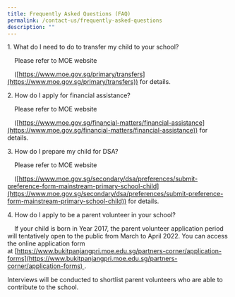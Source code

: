 ```yaml
---
title: Frequently Asked Questions (FAQ)
permalink: /contact-us/frequently-asked-questions
description: ""
---
```

1\. What do I need to do to transfer my child to your school?

    Please refer to MOE website  

    ([https://www.moe.gov.sg/primary/transfers](https://www.moe.gov.sg/primary/transfers)) for details.    

  

2\. How do I apply for financial assistance?

    Please refer to MOE website 

    ([https://www.moe.gov.sg/financial-matters/financial-assistance](https://www.moe.gov.sg/financial-matters/financial-assistance)) for details.

  

3\. How do I prepare my child for DSA?

    Please refer to MOE website 

    ([https://www.moe.gov.sg/secondary/dsa/preferences/submit-preference-form-mainstream-primary-school-child](https://www.moe.gov.sg/secondary/dsa/preferences/submit-preference-form-mainstream-primary-school-child)) for details.

  

4\. How do I apply to be a parent volunteer in your school?

    If your child is born in Year 2017, the parent volunteer application period will tentatively open to the public from March to April 2022. You can access the online application form at [https://www.bukitpanjangpri.moe.edu.sg/partners-corner/application-forms](https://www.bukitpanjangpri.moe.edu.sg/partners-corner/application-forms) .

Interviews will be conducted to shortlist parent volunteers who are able to contribute to the school.